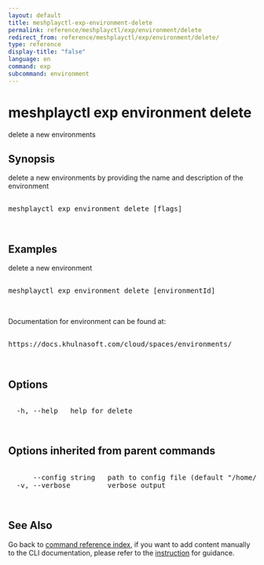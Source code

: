 ```yaml
---
layout: default
title: meshplayctl-exp-environment-delete
permalink: reference/meshplayctl/exp/environment/delete
redirect_from: reference/meshplayctl/exp/environment/delete/
type: reference
display-title: "false"
language: en
command: exp
subcommand: environment
---
```


# meshplayctl exp environment delete

delete a new environments

## Synopsis

delete a new environments by providing the name and description of the environment
<pre class='codeblock-pre'>
<div class='codeblock'>
meshplayctl exp environment delete [flags]

</div>
</pre> 

## Examples

delete a new environment
<pre class='codeblock-pre'>
<div class='codeblock'>
meshplayctl exp environment delete [environmentId]

</div>
</pre> 

Documentation for environment can be found at:
<pre class='codeblock-pre'>
<div class='codeblock'>
https://docs.khulnasoft.com/cloud/spaces/environments/

</div>
</pre> 

## Options

<pre class='codeblock-pre'>
<div class='codeblock'>
  -h, --help   help for delete

</div>
</pre>

## Options inherited from parent commands

<pre class='codeblock-pre'>
<div class='codeblock'>
      --config string   path to config file (default "/home/runner/.meshplay/config.yaml")
  -v, --verbose         verbose output

</div>
</pre>

## See Also

Go back to [command reference index](/reference/meshplayctl/), if you want to add content manually to the CLI documentation, please refer to the [instruction](/project/contributing/contributing-cli#preserving-manually-added-documentation) for guidance.
